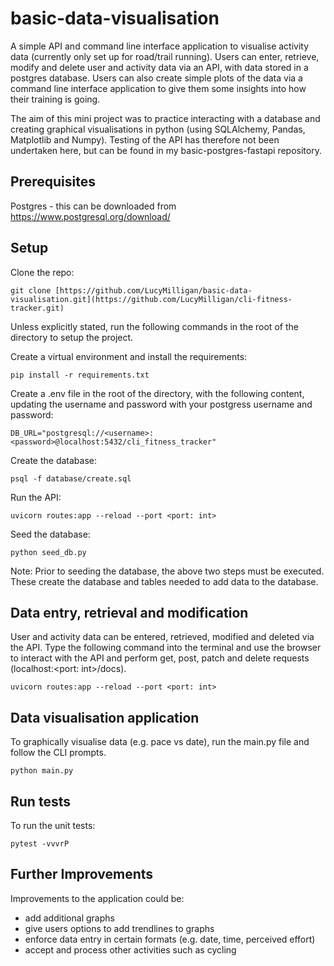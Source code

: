 # basic-data-visualisation
A simple API and command line interface application to visualise activity data (currently only set up for road/trail running). Users can enter, retrieve, modify and delete user and activity data via an API, with data stored in a postgres database. Users can also create simple plots of the data via a command line interface application to give them some insights into how their training is going.

The aim of this mini project was to practice interacting with a database and creating graphical visualisations in python (using SQLAlchemy, Pandas, Matplotlib and Numpy). Testing of the API has therefore not been undertaken here, but can be found in my basic-postgres-fastapi repository.

## Prerequisites

Postgres - this can be downloaded from https://www.postgresql.org/download/

## Setup

Clone the repo:

```git clone [https://github.com/LucyMilligan/basic-data-visualisation.git](https://github.com/LucyMilligan/cli-fitness-tracker.git)```

Unless explicitly stated, run the following commands in the root of the directory to setup the project. 

Create a virtual environment and install the requirements:

```pip install -r requirements.txt```

Create a .env file in the root of the directory, with the following content, updating the username and password with your postgress username and password:

```DB_URL="postgresql://<username>:<password>@localhost:5432/cli_fitness_tracker"```

Create the database:

```psql -f database/create.sql```

Run the API:

```uvicorn routes:app --reload --port <port: int>```

Seed the database: 

```python seed_db.py```

Note: Prior to seeding the database, the above two steps must be executed. These create the database and tables needed to add data to the database.

## Data entry, retrieval and modification

User and activity data can be entered, retrieved, modified and deleted via the API. Type the following command into the terminal and use the browser to interact with the API and perform get, post, patch and delete requests (localhost:<port: int>/docs).

```uvicorn routes:app --reload --port <port: int>```

## Data visualisation application

To graphically visualise data (e.g. pace vs date), run the main.py file and follow the CLI prompts.

```python main.py```

## Run tests

To run the unit tests:

```pytest -vvvrP```

## Further Improvements

Improvements to the application could be:
- add additional graphs
- give users options to add trendlines to graphs
- enforce data entry in certain formats (e.g. date, time, perceived effort)
- accept and process other activities such as cycling
